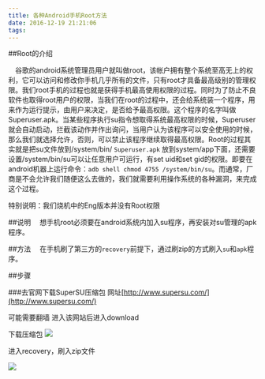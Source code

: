 ```yaml
---
title: 各种Android手机Root方法
date: 2016-12-19 21:21:06
tags:
---
```

##Root的介绍


&emsp;谷歌的android系统管理员用户就叫做root，该帐户拥有整个系统至高无上的权利，它可以访问和修改你手机几乎所有的文件，只有root才具备最高级别的管理权限。我们root手机的过程也就是获得手机最高使用权限的过程。同时为了防止不良软件也取得root用户的权限，当我们在root的过程中，还会给系统装一个程序，用来作为运行提示，由用户来决定，是否给予最高权限。这个程序的名字叫做Superuser.apk。当某些程序执行su指令想取得系统最高权限的时候，Superuser就会自动启动，拦截该动作并作出询问，当用户认为该程序可以安全使用的时候，那么我们就选择允许，否则，可以禁止该程序继续取得最高权限。Root的过程其实就是把su文件放到/system/bin/ `Superuser.apk` 放到system/app下面，还需要设置/system/bin/su可以让任意用户可运行，有set uid和set gid的权限。即要在android机器上运行命令：`adb shell chmod 4755 /system/bin/su`。而通常，厂商是不会允许我们随便这么去做的，我们就需要利用操作系统的各种漏洞，来完成这个过程。

特别说明：我们烧机中的Eng版本并没有Root权限

##说明
&emsp;想手机root必须要在android系统内加入su程序，再安装对su管理的apk程序。

##方法
&emsp;在手机刷了第三方的`recovery`前提下，通过刷zip的方式刷入`su`和`apk`程序。

##步骤

###去官网下载SuperSU压缩包
网址[http://www.supersu.com/](http://www.supersu.com/)

可能需要翻墙
进入该网站后进入download

下载压缩包
![](http://ohjvpki1b.bkt.clouddn.com/qusirSuperSU.png)

进入recovery，刷入zip文件

![](http://ohjvpki1b.bkt.clouddn.com/qusirrecovery_install_zip.jpg)


